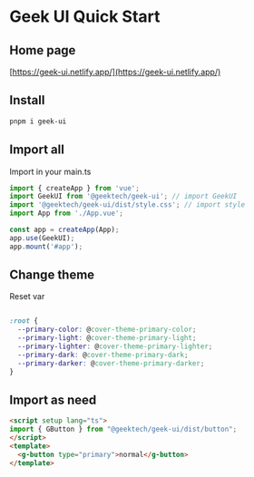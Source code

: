 # Geek UI Quick Start

## Home page

[https://geek-ui.netlify.app/](https://geek-ui.netlify.app/)

## Install

```bash
pnpm i geek-ui
```

## Import all

Import in your main.ts

```ts
import { createApp } from 'vue';
import GeekUI from '@geektech/geek-ui'; // import GeekUI
import '@geektech/geek-ui/dist/style.css'; // import style
import App from './App.vue';

const app = createApp(App);
app.use(GeekUI);
app.mount('#app');
```

## Change theme

Reset var

```css

:root {
  --primary-color: @cover-theme-primary-color;
  --primary-light: @cover-theme-primary-light;
  --primary-lighter: @cover-theme-primary-lighter;
  --primary-dark: @cover-theme-primary-dark;
  --primary-darker: @cover-theme-primary-darker;
}
```

## Import as need

```html
<script setup lang="ts">
import { GButton } from "@geektech/geek-ui/dist/button";
</script>
<template>
  <g-button type="primary">normal</g-button>
</template>
```
